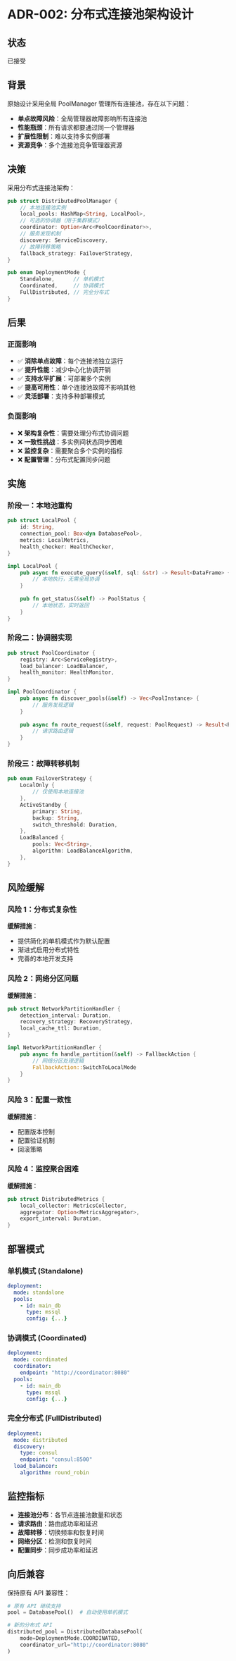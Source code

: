 # ADR-002: 分布式连接池架构设计

## 状态
已接受

## 背景

原始设计采用全局 PoolManager 管理所有连接池，存在以下问题：
- **单点故障风险**：全局管理器故障影响所有连接池
- **性能瓶颈**：所有请求都要通过同一个管理器
- **扩展性限制**：难以支持多实例部署
- **资源竞争**：多个连接池竞争管理器资源

## 决策

采用分布式连接池架构：

```rust
pub struct DistributedPoolManager {
    // 本地连接池实例
    local_pools: HashMap<String, LocalPool>,
    // 可选的协调器（用于集群模式）
    coordinator: Option<Arc<PoolCoordinator>>,
    // 服务发现机制
    discovery: ServiceDiscovery,
    // 故障转移策略
    fallback_strategy: FailoverStrategy,
}

pub enum DeploymentMode {
    Standalone,      // 单机模式
    Coordinated,     // 协调模式
    FullDistributed, // 完全分布式
}
```

## 后果

### 正面影响
- ✅ **消除单点故障**：每个连接池独立运行
- ✅ **提升性能**：减少中心化协调开销
- ✅ **支持水平扩展**：可部署多个实例
- ✅ **提高可用性**：单个连接池故障不影响其他
- ✅ **灵活部署**：支持多种部署模式

### 负面影响
- ❌ **架构复杂性**：需要处理分布式协调问题
- ❌ **一致性挑战**：多实例间状态同步困难
- ❌ **监控复杂**：需要聚合多个实例的指标
- ❌ **配置管理**：分布式配置同步问题

## 实施

### 阶段一：本地池重构
```rust
pub struct LocalPool {
    id: String,
    connection_pool: Box<dyn DatabasePool>,
    metrics: LocalMetrics,
    health_checker: HealthChecker,
}

impl LocalPool {
    pub async fn execute_query(&self, sql: &str) -> Result<DataFrame> {
        // 本地执行，无需全局协调
    }
    
    pub fn get_status(&self) -> PoolStatus {
        // 本地状态，实时返回
    }
}
```

### 阶段二：协调器实现
```rust
pub struct PoolCoordinator {
    registry: Arc<ServiceRegistry>,
    load_balancer: LoadBalancer,
    health_monitor: HealthMonitor,
}

impl PoolCoordinator {
    pub async fn discover_pools(&self) -> Vec<PoolInstance> {
        // 服务发现逻辑
    }
    
    pub async fn route_request(&self, request: PoolRequest) -> Result<PoolResponse> {
        // 请求路由逻辑
    }
}
```

### 阶段三：故障转移机制
```rust
pub enum FailoverStrategy {
    LocalOnly {
        // 仅使用本地连接池
    },
    ActiveStandby {
        primary: String,
        backup: String,
        switch_threshold: Duration,
    },
    LoadBalanced {
        pools: Vec<String>,
        algorithm: LoadBalanceAlgorithm,
    },
}
```

## 风险缓解

### 风险 1：分布式复杂性
**缓解措施**：
- 提供简化的单机模式作为默认配置
- 渐进式启用分布式特性
- 完善的本地开发支持

### 风险 2：网络分区问题
**缓解措施**：
```rust
pub struct NetworkPartitionHandler {
    detection_interval: Duration,
    recovery_strategy: RecoveryStrategy,
    local_cache_ttl: Duration,
}

impl NetworkPartitionHandler {
    pub async fn handle_partition(&self) -> FallbackAction {
        // 网络分区处理逻辑
        FallbackAction::SwitchToLocalMode
    }
}
```

### 风险 3：配置一致性
**缓解措施**：
- 配置版本控制
- 配置验证机制
- 回滚策略

### 风险 4：监控聚合困难
**缓解措施**：
```rust
pub struct DistributedMetrics {
    local_collector: MetricsCollector,
    aggregator: Option<MetricsAggregator>,
    export_interval: Duration,
}
```

## 部署模式

### 单机模式 (Standalone)
```yaml
deployment:
  mode: standalone
  pools:
    - id: main_db
      type: mssql
      config: {...}
```

### 协调模式 (Coordinated)
```yaml
deployment:
  mode: coordinated
  coordinator:
    endpoint: "http://coordinator:8080"
  pools:
    - id: main_db
      type: mssql
      config: {...}
```

### 完全分布式 (FullDistributed)
```yaml
deployment:
  mode: distributed
  discovery:
    type: consul
    endpoint: "consul:8500"
  load_balancer:
    algorithm: round_robin
```

## 监控指标

- **连接池分布**：各节点连接池数量和状态
- **请求路由**：路由成功率和延迟
- **故障转移**：切换频率和恢复时间
- **网络分区**：检测和恢复时间
- **配置同步**：同步成功率和延迟

## 向后兼容

保持原有 API 兼容性：
```python
# 原有 API 继续支持
pool = DatabasePool()  # 自动使用单机模式

# 新的分布式 API
distributed_pool = DistributedDatabasePool(
    mode=DeploymentMode.COORDINATED,
    coordinator_url="http://coordinator:8080"
)
```